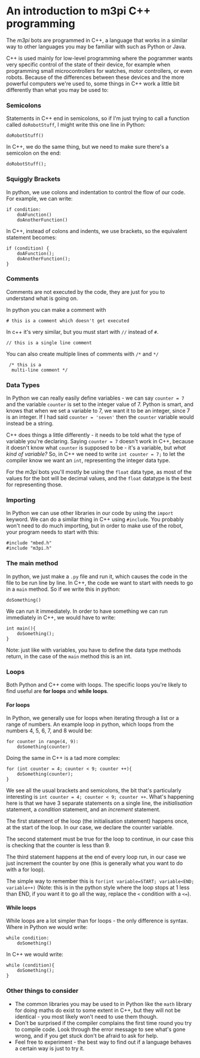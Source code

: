 An introduction to m3pi C++ programming
===

The *m3pi* bots are programmed in C++, a language that works in a similar way to other languages you may be familiar with such as Python or Java.

C++ is used mainly for low-level programming where the pogrammer wants very specific control of the state of their device, for example when programming small microcontrollers for watches, motor controllers, or even robots. Because of the differences between these devices and the more powerful computers we're used to, some things in C++ work a little bit differently than what you may be used to:

### Semicolons

Statements in C++ end in semicolons, so if I'm just trying to call a function called `doRobotStuff`, I might write this one line in Python:

`doRobotStuff()`

In C++, we do the same thing, but we need to make sure there's a semicolon on the end:

`doRobotStuff();`

### Squiggly Brackets

In python, we use colons and indentation to control the flow of our code. For example, we can write:

```
if condition:
    doAFunction()
    doAnotherFunction()
```

In C++, instead of colons and indents, we use brackets, so the equivalent statement becomes:

```
if (condition) {
    doAFunction();
    doAnotherFunction();
}
```

### Comments

Comments are not executed by the code, they are just for you to understand what is going on.

In python you can make a comment with

```
# this is a comment which doesn't get executed
```

In c++ it's very similar, but you must start with `//` instead of `#`.

```
// this is a single line comment
```

You can also create multiple lines of comments with `/*` and `*/`
```
 /* this is a
  multi-line comment */
```

### Data Types
In Python we can really easily define variables - we can say `counter = 7` and the variable `counter` is set to the integer value of 7. Python is smart, and knows that when we set a variable to 7, we want it to be an integer, since 7 is an integer. If I had said `counter = 'seven'` then the `counter` variable would instead be a string.

C++ does things a little differently - it needs to be told what the type of variable you're declaring. Saying `counter = 7` doesn't work in C++, because it doesn't know what `counter` is supposed to be - it's a variable, but *what kind of variable?* So, in C++ we need to write `int counter = 7;` to let the compiler know we want an `int`, representing the integer data type.

For the *m3pi* bots you'll mostly be using the `float` data type, as most of the values for the bot will be decimal values, and the `float` datatype is the best for representing those.

### Importing

In Python we can use other libraries in our code by using the `import` keyword. We can do a similar thing in C++ using `#include`. You probably won't need to do much importing, but in order to make use of the robot, your program needs to start with this:

```
#include "mbed.h"
#include "m3pi.h"
```

### The main method

In python, we just make a `.py` file and run it, which causes the code in the file to be run line by line. In C++, the code we want to start with needs to go in a `main` method. So if we write this in python:

```
doSomething()
```

We can run it immediately. In order to have something we can run immediately in C++, we would have to write:

```
int main(){
    doSomething();
}
```

Note: just like with variables, you have to define the data type methods return, in the case of the `main` method this is an int.

### Loops

Both Python and C++ come with loops. The specific loops you're likely to find useful are **for loops** and **while loops**.

#### For loops
In Python, we generally use for loops when iterating through a list or a range of numbers. An example loop in python, which loops from the numbers 4, 5, 6, 7, and 8 would be:

```
for counter in range(4, 9):
    doSomething(counter)
```

Doing the same in C++ is a tad more complex:


```
for (int counter = 4; counter < 9; counter ++){
    doSomething(counter);
}
```

We see all the usual brackets and semicolons, the bit that's particularly interesting is `int counter = 4; counter < 9; counter ++`. What's happening here is that we have 3 separate statements on a single line, the *initialisation* statement, a *condition* statement, and an *increment* statement.

The first statement of the loop (the initialisation statement) happens once, at the start of the loop. In our case, we declare the counter variable.

The second statement must be true for the loop to continue, in our case this is checking that the counter is less than 9.

The third statement happens at the end of every loop run, in our case we just increment the counter by one (this is generally what you want to do with a for loop).

The simple way to remember this is `for(int variable=START; variable<END; variable++)` (Note: this is in the python style where the loop stops at 1 less than END, if you want it to go all the way, replace the `<` condition with a `<=`).

#### While loops
While loops are a lot simpler than for loops - the only difference is syntax. Where in Python we would write:

```
while condition:
    doSomething()
```

In C++ we would write:

```
while (condition){
    doSomething();
}
```

### Other things to consider
- The common libraries you may be used to in Python like the `math` library for doing maths do exist to some extent in C++, but they will not be identical - you most likely won't need to use them though.
- Don't be surprised if the compiler complains the first time round you try to compile code. Look through the error message to see what's gone wrong, and if you get stuck don't be afraid to ask for help.
- Feel free to experiment - the best way to find out if a language behaves a certain way is just to try it.
